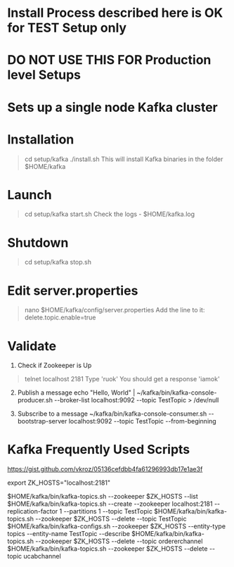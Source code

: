 # Install Process described here is OK for TEST Setup only
# DO NOT USE THIS FOR Production level Setups
# Sets up a single node Kafka cluster

Installation
============
> cd setup/kafka
> ./install.sh
This will install Kafka binaries in the folder $HOME/kafka

Launch
======
> cd setup/kafka
> start.sh
Check the logs - $HOME/kafka.log

Shutdown
========
> cd setup/kafka
> stop.sh

Edit server.properties
======================
> nano $HOME/kafka/config/server.properties
Add the line to it: delete.topic.enable=true

Validate
========
1. Check if Zookeeper is Up
>  telnet localhost 2181
Type 'ruok'
You should get a response 'iamok'

2. Publish a message
echo "Hello, World" | ~/kafka/bin/kafka-console-producer.sh --broker-list localhost:9092 --topic TestTopic > /dev/null

3. Subscribe to a message
~/kafka/bin/kafka-console-consumer.sh --bootstrap-server localhost:9092 --topic TestTopic --from-beginning

Kafka Frequently Used Scripts
==============================
https://gist.github.com/vkroz/05136cefdbb4fa61296993db17e1ae3f

export ZK_HOSTS="localhost:2181"

$HOME/kafka/bin/kafka-topics.sh --zookeeper $ZK_HOSTS --list
$HOME/kafka/bin/kafka-topics.sh --create --zookeeper localhost:2181 --replication-factor 1 --partitions 1 --topic TestTopic
$HOME/kafka/bin/kafka-topics.sh --zookeeper $ZK_HOSTS --delete --topic TestTopic
$HOME/kafka/bin/kafka-configs.sh --zookeeper $ZK_HOSTS --entity-type topics --entity-name TestTopic --describe
$HOME/kafka/bin/kafka-topics.sh --zookeeper $ZK_HOSTS --delete --topic ordererchannel
$HOME/kafka/bin/kafka-topics.sh --zookeeper $ZK_HOSTS --delete --topic ucabchannel



